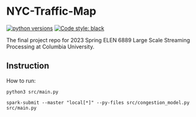 # NYC-Traffic-Map

[![python versions](https://img.shields.io/badge/python-3.10.9-blue.svg)](https://www.python.org/downloads/release/python-3109/)
[![Code style: black](https://img.shields.io/badge/code%20style-black-000000.svg)](https://github.com/ambv/black)

The final project repo for 2023 Spring ELEN 6889 Large Scale Streaming Processing at Columbia University.

## Instruction

How to run:

```console
python3 src/main.py
```

```console
spark-submit --master "local[*]" --py-files src/congestion_model.py src/main.py
```
